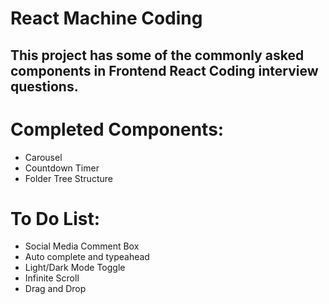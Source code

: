 # React Machine Coding

## This project has some of the commonly asked components in Frontend React Coding interview questions.

# Completed Components:

- Carousel
- Countdown Timer
- Folder Tree Structure

# To Do List:

- Social Media Comment Box
- Auto complete and typeahead
- Light/Dark Mode Toggle
- Infinite Scroll
- Drag and Drop

